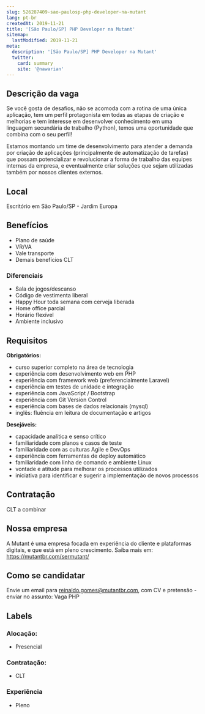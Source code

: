 ```yaml
---
slug: 526287409-sao-paulosp-php-developer-na-mutant
lang: pt-br
createdAt: 2019-11-21
title: '[São Paulo/SP] PHP Developer na Mutant'
sitemap:
  lastModified: 2019-11-21
meta:
  description: '[São Paulo/SP] PHP Developer na Mutant'
  twitter:
    card: summary
    site: '@nawarian'
---
```

## Descrição da vaga

Se você gosta de desafios, não se acomoda com a rotina de uma única aplicação, tem um perfil protagonista em todas as etapas de criação e melhorias e tem interesse em desenvolver conhecimento em uma linguagem secundária de trabalho (Python), temos uma oportunidade que combina com o seu perfil! 
 
Estamos montando um time de desenvolvimento para atender a demanda por criação de aplicações (principalmente de automatização de tarefas) que possam potencializar e revolucionar a forma de trabalho das equipes internas da empresa, e eventualmente criar soluções que sejam utilizadas também por nossos clientes externos.

## Local

Escritório em São Paulo/SP - Jardim Europa

## Benefícios

- Plano de saúde
- VR/VA
- Vale transporte
- Demais benefícios CLT

### Diferenciais

- Sala de jogos/descanso
- Código de vestimenta liberal
- Happy Hour toda semana com cerveja liberada
- Home office parcial
- Horário flexível
- Ambiente inclusivo

## Requisitos

**Obrigatórios:**
- curso superior completo na área de tecnologia
- experiência com desenvolvimento web em PHP
- experiência com framework web (preferencialmente Laravel)
- experiência em testes de unidade e integração
- experiência com JavaScript / Bootstrap
- experiência com Git Version Control
- experiência com bases de dados relacionais (mysql)
- inglês: fluência em leitura de documentação e artigos


**Desejáveis:**
- capacidade analítica e senso crítico
- familiaridade com planos e casos de teste
- familiaridade com as culturas Agile e DevOps
- experiência com ferramentas de deploy automático
- familiaridade com linha de comando e ambiente Linux
- vontade e atitude para melhorar os processos utilizados
- iniciativa para identificar e sugerir a implementação de novos processos


## Contratação

CLT a combinar

## Nossa empresa

A Mutant é uma empresa focada em experiência do cliente e plataformas digitais, e que está em pleno crescimento. Saiba mais em: https://mutantbr.com/sermutant/

## Como se candidatar

Envie um email para reinaldo.gomes@mutantbr.com, com CV e pretensão - enviar no assunto: Vaga PHP

## Labels

<!-- Escolha abaixo, apague as que não fizerem sentido: -->
### Alocação:
- Presencial

### Contratação:
- CLT

### Experiência
- Pleno
